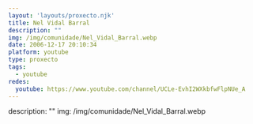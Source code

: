 ```yaml
---
layout: 'layouts/proxecto.njk'
title: Nel Vidal Barral
description: ""
img: /img/comunidade/Nel_Vidal_Barral.webp
date: 2006-12-17 20:10:34
platform: youtube
type: proxecto
tags:
  - youtube
redes:
  youtube: https://www.youtube.com/channel/UCLe-EvhI2WXkbfwFlpNUe_A
---
```

description: ""
img: /img/comunidade/Nel_Vidal_Barral.webp
